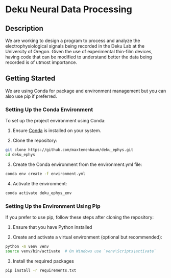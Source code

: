 # Deku Neural Data Processing

## Description
We are working to design a program to process and analyze the electrophysiological signals being recorded in the Deku Lab at the University of Oregon. Given the use of experimental thin-film devices, having code that can be modified to understand better the data being recorded is of utmost importance.
## Getting Started
We are using Conda for package and environment management but you can also use pip if preferred.
### Setting Up the Conda Environment
To set up the project environment using Conda:

1. Ensure [Conda](https://docs.conda.io/projects/conda/en/latest/user-guide/install/index.html) is installed on your system.

2. Clone the repository:
```bash
git clone https://github.com/maxtenenbaum/deku_ephys.git
cd deku_ephys
```
3. Create the Conda environment from the environment.yml file:

```bash
conda env create -f environment.yml
```
4. Activate the environment:
```bash
conda activate deku_ephys_env
```
### Setting Up the Environment Using Pip
If you prefer to use pip, follow these steps after cloning the repository:

1. Ensure that you have Python installed

2. Create and activate a virtual environment (optional but recommended):
```bash
python -m venv venv
source venv/bin/activate  # On Windows use `venv\Scripts\activate`
```
3. Install the required packages
```bash
pip install -r requirements.txt
```
